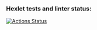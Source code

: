 ### Hexlet tests and linter status:
[![Actions Status](https://github.com/ArtMan-8/java-project-99/actions/workflows/hexlet-check.yml/badge.svg)](https://github.com/ArtMan-8/java-project-99/actions)